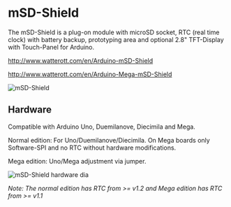 # mSD-Shield
The mSD-Shield is a plug-on module with microSD socket, RTC (real time clock) with battery backup, prototyping area and optional 2.8" TFT-Display with Touch-Panel for Arduino.

<http://www.watterott.com/en/Arduino-mSD-Shield>

<http://www.watterott.com/en/Arduino-Mega-mSD-Shield>

![mSD-Shield](https://github.com/watterott/mSD-Shield/raw/master/img/msd-shield.jpg)


## Hardware
Compatible with Arduino Uno, Duemilanove, Diecimila and Mega.

Normal edition: For Uno/Duemilanove/Diecimila. On Mega boards only Software-SPI and no RTC without hardware modifications.

Mega edition: Uno/Mega adjustment via jumper.

![mSD-Shield hardware dia](https://github.com/watterott/mSD-Shield/raw/master/img/hw_dia.png)

_Note: The normal edition has RTC from >= v1.2 and Mega edition has RTC from >= v1.1_
